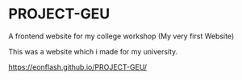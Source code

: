 # PROJECT-GEU
A frontend website for my college workshop (My very first Website)

This was a website which i made for my university.

https://eonflash.github.io/PROJECT-GEU/
